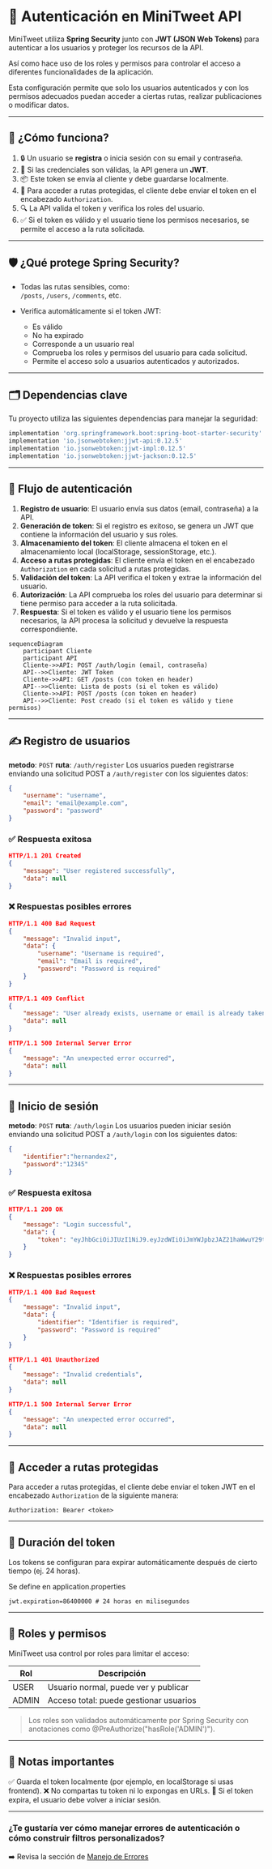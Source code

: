 # 🔐 Autenticación en MiniTweet API

MiniTweet utiliza **Spring Security** junto con **JWT (JSON Web Tokens)** para autenticar a los usuarios y proteger los recursos de la API.

Así como hace uso de los roles y permisos para controlar el acceso a diferentes funcionalidades de la aplicación.

Esta configuración permite que solo los usuarios autenticados y con los permisos adecuados puedan acceder a ciertas rutas, realizar publicaciones o modificar datos.

---

## 🧠 ¿Cómo funciona?

1. 🔒 Un usuario se **registra** o inicia sesión con su email y contraseña.
2. 🧾 Si las credenciales son válidas, la API genera un **JWT**.
3. 📦 Este token se envía al cliente y debe guardarse localmente.
4. 🔐 Para acceder a rutas protegidas, el cliente debe enviar el token en el encabezado `Authorization`.
5. 🔍 La API valida el token y verifica los roles del usuario.
6. ✅ Si el token es válido y el usuario tiene los permisos necesarios, se permite el acceso a la ruta solicitada.

---

## 🛡️ ¿Qué protege Spring Security?

- Todas las rutas sensibles, como:  
  `/posts`, `/users`, `/comments`, etc.

- Verifica automáticamente si el token JWT:
  - Es válido
  - No ha expirado
  - Corresponde a un usuario real
  - Comprueba los roles y permisos del usuario para cada solicitud.
  - Permite el acceso solo a usuarios autenticados y autorizados.

---

## 🗂️ Dependencias clave

Tu proyecto utiliza las siguientes dependencias para manejar la seguridad:

```groovy
implementation 'org.springframework.boot:spring-boot-starter-security'
implementation 'io.jsonwebtoken:jjwt-api:0.12.5'
implementation 'io.jsonwebtoken:jjwt-impl:0.12.5'
implementation 'io.jsonwebtoken:jjwt-jackson:0.12.5'
```

---

## 📜 Flujo de autenticación
1. **Registro de usuario**: El usuario envía sus datos (email, contraseña) a la API.
2. **Generación de token**: Si el registro es exitoso, se genera un JWT que contiene la información del usuario y sus roles.
3. **Almacenamiento del token**: El cliente almacena el token en el almacenamiento local (localStorage, sessionStorage, etc.).
4. **Acceso a rutas protegidas**: El cliente envía el token en el encabezado `Authorization` en cada solicitud a rutas protegidas.
5. **Validación del token**: La API verifica el token y extrae la información del usuario.
6. **Autorización**: La API comprueba los roles del usuario para determinar si tiene permiso para acceder a la ruta solicitada.
7. **Respuesta**: Si el token es válido y el usuario tiene los permisos necesarios, la API procesa la solicitud y devuelve la respuesta correspondiente.

```mermaid
sequenceDiagram
    participant Cliente
    participant API
    Cliente->>API: POST /auth/login (email, contraseña)
    API-->>Cliente: JWT Token
    Cliente->>API: GET /posts (con token en header)
    API-->>Cliente: Lista de posts (si el token es válido)
    Cliente->>API: POST /posts (con token en header)
    API-->>Cliente: Post creado (si el token es válido y tiene permisos)
```

---

## ✍️ Registro de usuarios
**metodo**: `POST`
**ruta**: `/auth/register`
Los usuarios pueden registrarse enviando una solicitud POST a `/auth/register` con los siguientes datos:

```json
{
    "username": "username",
    "email": "email@example.com",
    "password": "password"
}
```

### ✅ Respuesta exitosa
```json
HTTP/1.1 201 Created
{
    "message": "User registered successfully",
    "data": null
}
```

### ❌ Respuestas posibles errores

```json
HTTP/1.1 400 Bad Request
{
    "message": "Invalid input",
    "data": {
        "username": "Username is required",
        "email": "Email is required",
        "password": "Password is required"
    }
}
```

```json
HTTP/1.1 409 Conflict
{
    "message": "User already exists, username or email is already taken",
    "data": null
}
```

```json
HTTP/1.1 500 Internal Server Error
{
    "message": "An unexpected error occurred",
    "data": null
}
```

---

## 🔑 Inicio de sesión
**metodo**: `POST`
**ruta**: `/auth/login`
Los usuarios pueden iniciar sesión enviando una solicitud POST a `/auth/login` con los siguientes datos:
```json 
{
    "identifier":"hernandex2",
    "password":"12345"
}
```
### ✅ Respuesta exitosa
```json
HTTP/1.1 200 OK
{
    "message": "Login successful",
    "data": {
        "token": "eyJhbGciOiJIUzI1NiJ9.eyJzdWIiOiJmYWJpbzJAZ21haWwuY29tIiwiaWF0IjoxNzUyNDYzMjI3LCJleHAiOjE3NTYwNjMyMjd9.XdcoWN0VWruCjcKJszMbQS9Njcfl8srNPkCLUnJqi08"
    }
}
```

### ❌ Respuestas posibles errores

```json
HTTP/1.1 400 Bad Request
{
    "message": "Invalid input",
    "data": {
        "identifier": "Identifier is required",
        "password": "Password is required"
    }
}
```

```json
HTTP/1.1 401 Unauthorized
{
    "message": "Invalid credentials",
    "data": null
}
```

```json
HTTP/1.1 500 Internal Server Error
{
    "message": "An unexpected error occurred",
    "data": null
}
```

---

## 🧪 Acceder a rutas protegidas
Para acceder a rutas protegidas, el cliente debe enviar el token JWT en el encabezado `Authorization` de la siguiente manera:

```http
Authorization: Bearer <token>
```

---


## 📆 Duración del token
Los tokens se configuran para expirar automáticamente después de cierto tiempo (ej. 24 horas).

Se define en application.properties
```properties
jwt.expiration=86400000 # 24 horas en milisegundos
```

---

## 🔐 Roles y permisos
MiniTweet usa control por roles para limitar el acceso:

| Rol   | Descripción                            |
| ----- | -------------------------------------- |
| USER  | Usuario normal, puede ver y publicar   |
| ADMIN | Acceso total: puede gestionar usuarios |

> Los roles son validados automáticamente por Spring Security con anotaciones como @PreAuthorize("hasRole('ADMIN')").

---

## 📌 Notas importantes
✅ Guarda el token localmente (por ejemplo, en localStorage si usas frontend).
❌ No compartas tu token ni lo expongas en URLs.
🔁 Si el token expira, el usuario debe volver a iniciar sesión.

---


### ¿Te gustaría ver cómo manejar errores de autenticación o cómo construir filtros personalizados?
➡️ Revisa la sección de [Manejo de Errores](#manejo-de-errores)